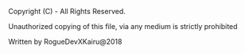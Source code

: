 Copyright (C) - All Rights Reserved. 

Unauthorized copying of this file, via any medium is strictly prohibited

Written by RogueDevXKairu@2018
